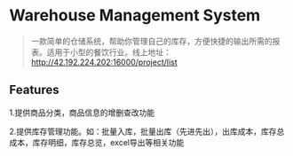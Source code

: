 # Warehouse Management System
>一款简单的仓储系统，帮助你管理自己的库存，方便快捷的输出所需的报表。适用于小型的餐饮行业。线上地址：http://42.192.224.202:16000/project/list

## Features
1.提供商品分类，商品信息的增删查改功能

2.提供库存管理功能。如：批量入库，批量出库（先进先出），出库成本，库存总成本，库存明细，库存总览，excel导出等相关功能
